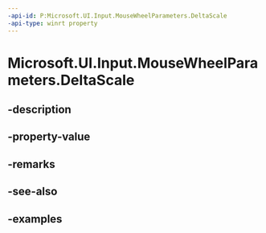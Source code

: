 ```yaml
---
-api-id: P:Microsoft.UI.Input.MouseWheelParameters.DeltaScale
-api-type: winrt property
---
```


# Microsoft.UI.Input.MouseWheelParameters.DeltaScale

<!--
public float DeltaScale { get; set; }
-->

## -description
## -property-value

## -remarks

## -see-also

## -examples
